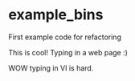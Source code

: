 example_bins
============

First example code for refactoring

This is cool!  Typing in a web page :)

WOW typing in VI is hard.
